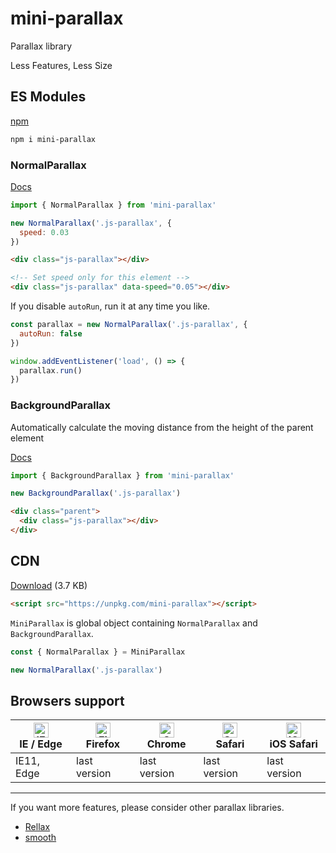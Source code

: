 # mini-parallax
Parallax library

Less Features, Less Size

## ES Modules

[npm](https://www.npmjs.com/package/mini-parallax)

```sh
npm i mini-parallax
```

### NormalParallax

[Docs](https://ko-yelie.github.io/mini-parallax/class/src/NormalParallax.js~NormalParallax.html)

```js
import { NormalParallax } from 'mini-parallax'

new NormalParallax('.js-parallax', {
  speed: 0.03
})
```

```html
<div class="js-parallax"></div>

<!-- Set speed only for this element -->
<div class="js-parallax" data-speed="0.05"></div>
```

If you disable `autoRun`, run it at any time you like.

```js
const parallax = new NormalParallax('.js-parallax', {
  autoRun: false
})

window.addEventListener('load', () => {
  parallax.run()
})
```

### BackgroundParallax

Automatically calculate the moving distance from the height of the parent element

[Docs](https://ko-yelie.github.io/mini-parallax/class/src/BackgroundParallax.js~BackgroundParallax.html)

```js
import { BackgroundParallax } from 'mini-parallax'

new BackgroundParallax('.js-parallax')
```

```html
<div class="parent">
  <div class="js-parallax"></div>
</div>
```

## CDN

[Download](https://unpkg.com/mini-parallax) (3.7 KB)

```html
<script src="https://unpkg.com/mini-parallax"></script>
```

`MiniParallax` is global object containing `NormalParallax` and `BackgroundParallax`.

```js
const { NormalParallax } = MiniParallax

new NormalParallax('.js-parallax')
```

## Browsers support

| [<img src="https://raw.githubusercontent.com/alrra/browser-logos/master/src/edge/edge_48x48.png" alt="IE / Edge" width="24px" height="24px" />](http://godban.github.io/browsers-support-badges/)</br>IE / Edge | [<img src="https://raw.githubusercontent.com/alrra/browser-logos/master/src/firefox/firefox_48x48.png" alt="Firefox" width="24px" height="24px" />](http://godban.github.io/browsers-support-badges/)</br>Firefox | [<img src="https://raw.githubusercontent.com/alrra/browser-logos/master/src/chrome/chrome_48x48.png" alt="Chrome" width="24px" height="24px" />](http://godban.github.io/browsers-support-badges/)</br>Chrome | [<img src="https://raw.githubusercontent.com/alrra/browser-logos/master/src/safari/safari_48x48.png" alt="Safari" width="24px" height="24px" />](http://godban.github.io/browsers-support-badges/)</br>Safari | [<img src="https://raw.githubusercontent.com/alrra/browser-logos/master/src/safari-ios/safari-ios_48x48.png" alt="iOS Safari" width="24px" height="24px" />](http://godban.github.io/browsers-support-badges/)</br>iOS Safari |
| --------- | --------- | --------- | --------- | --------- |
| IE11, Edge| last version| last version| last version| last version

---

If you want more features, please consider other parallax libraries.

- [Rellax](https://github.com/dixonandmoe/rellax)
- [smooth](https://github.com/baptistebriel/smooth-scrolling)
